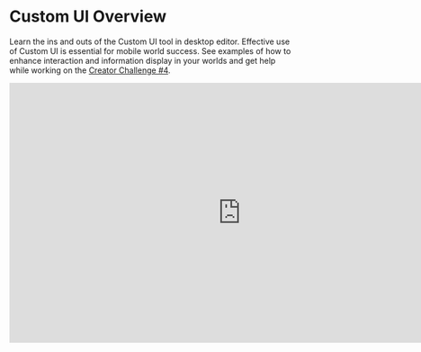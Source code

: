 # Custom UI Overview

Learn the ins and outs of the Custom UI tool in desktop editor. Effective use of Custom UI is essential for mobile world success. See examples of how to enhance interaction and information display in your worlds and get help while working on the [Creator Challenge #4](https://communityforums.atmeta.com/t5/Events-Competitions/Weekly-Creator-Challenge-4-New-Creators/td-p/1304548).

<iframe width="821" height="462" src="https://www.youtube.com/embed/e7ReN0gam5k" title="MHCP Mentor Office Hour Video: Custom UI with PigeonNo12" frameborder="0" allow="accelerometer; autoplay; clipboard-write; encrypted-media; gyroscope; picture-in-picture; web-share" referrerpolicy="strict-origin-when-cross-origin" allowfullscreen></iframe>

